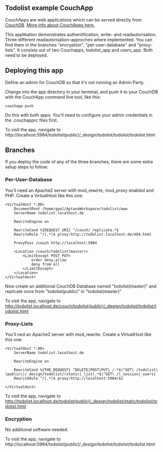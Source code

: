 ## Todolist example CouchApp

CouchApps are web applications which can be served directly from [CouchDB](http://couchdb.apache.org). 
[More info about CouchApps here.](http://couchapp.org)

This applikation demonstrates authentification, write- and readautorisation. Three different readautorisation-approches where implemented. You can find them in the branches "encryption", "per-user-database" and "proxy-lists". It consists out of two Couchapps, todolist_app and users_app. Both need to be deployed.

## Deploying this app

Define an admin for CouchDB so that it's not running an Admin Party.

Change into the app directory in your terminal, and push it to your CouchDB with the CouchApp command line tool, like this:

    couchapp push

Do this with both apps. You'll need to configure your admin credentials in the .couchapprc files first. 

To visit the app, navigate to http://localhost:5984/todolist(public)/_design/todolist/todolist/todolist.html

## Branches
If you deploy the code of any of the three branches, there are some extra setup steps to follow:

### Per-User-Database
You'll need an Apache2 server with mod_rewirte, mod_proxy enabled and PHP. Create a VirtualHost like this one:

    <VirtualHost *:80>
	    DocumentRoot /home/gaul/AptanaWorkspace/todolist/www
	    ServerName todolist.localhost.de

	    RewriteEngine on

	    RewriteCond %{REQUEST_URI} ^/couch/_replicate.*$
	    RewriteRule ^/(.*)$ proxy:http://todolist.localhost.de/404.html

	    ProxyPass /couch http://localhost:5984

	    <Location /couch/todolist(master)>
		    <LimitExcept POST PUT>
			    order deny,allow
			    deny from all
		    </LimitExcept> 
	    </Location>
    </VirtualHost>

Now create an additional CouchDB Database named "todolist(master)" and replicate once from "todolist(public)" in "todolist(master)"

To visit the app, navigate to http://todolist.localhost.de/couch/todolist(public)/_design/todolist/todolist/todolist.html

### Proxy-Lists
You'll ned an Apache2 server with mod_rewrite. Create a VirtualHost like this one:

    <VirtualHost *:80>
	    ServerName todolist.localhost.de

	    RewriteEngine on

	    RewriteCond %{THE_REQUEST} ^DELETE|POST|PUT\ /.*$|^GET\ /todolist\(public\)/_design/todolist/(static|_list).*$|^GET\ /(_session|_users)
	    RewriteRule ^/(.*)$ proxy:http://localhost:5984/$1

    </VirtualHost>

To visit the app, navigate to http://todolist.localhost.de/todolist(public)/_design/todolist/static/todolist/todolist.html

### Encryption
No additional software needed.

To visit the app, navigate to http://localhost:5984/todolist(public)/_design/todolist/todolist/todolist.html
